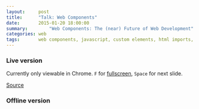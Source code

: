 ```yaml
---
layout:     post
title:      "Talk: Web Components"
date:       2015-01-20 18:00:00
summary:		"Web Components: The (near) Future of Web Development"
categories: web
tags:       web components, javascript, custom elements, html imports, shadow dom, templates, talk
---
```


### Live version

Currently only viewable in Chrome. `F` for [fullscreen](/talk-web-components/), `Space` for next slide.

<style>
.hidden {display: none}
</style>

<iframe src="/talk-web-components/" class="hidden"
				frameborder="0" allowfullscreen
				style="width: 100%; height: 500px">
</iframe>

<script>
var supportsTemplate = 'content' in document.createElement('template'),
		supportsCustomElements = 'registerElement' in document,
		supportsHtmlImports = 'import' in document.createElement('link'),
		supportsShadowDom = 'createShadowRoot' in document.body;
if (supportsTemplate && supportsCustomElements && supportsHtmlImports && supportsShadowDom) {
	document.querySelector('.hidden').className = '';
}
</script>

<a href="http://github.com/nikaspran/talk-web-components" target="_blank">Source</a>

### Offline version

<script async class="speakerdeck-embed" data-id="a7466f5082520132d5404ee58d225789" data-ratio="1.6" src="//speakerdeck.com/assets/embed.js"></script>

